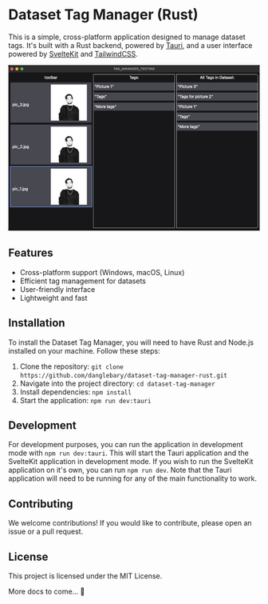 # Dataset Tag Manager (Rust)

This is a simple, cross-platform application designed to manage dataset tags. It's built with a Rust backend, powered by [Tauri](https://tauri.app/), and a user interface powered by [SvelteKit](https://kit.svelte.dev/) and [TailwindCSS](https://tailwindcss.com/).

![Screenshot](./docs/images/image_1.png)

## Features

- Cross-platform support (Windows, macOS, Linux)
- Efficient tag management for datasets
- User-friendly interface
- Lightweight and fast

## Installation

To install the Dataset Tag Manager, you will need to have Rust and Node.js installed on your machine. Follow these steps:

1. Clone the repository: `git clone https://github.com/danglebary/dataset-tag-manager-rust.git`
2. Navigate into the project directory: `cd dataset-tag-manager`
3. Install dependencies: `npm install`
4. Start the application: `npm run dev:tauri`

## Development

For development purposes, you can run the application in development mode with `npm run dev:tauri`. This will start the Tauri application and the SvelteKit application in development mode.
If you wish to run the SvelteKit application on it's own, you can run `npm run dev`. Note that the Tauri application will need to be running for any of the main functionality to work.

## Contributing

We welcome contributions! If you would like to contribute, please open an issue or a pull request.

## License

This project is licensed under the MIT License.

More docs to come... 💜